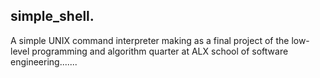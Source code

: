 ## simple_shell.
A simple UNIX command interpreter making as a final project of the low-level programming and algorithm quarter at ALX school of software engineering.......

